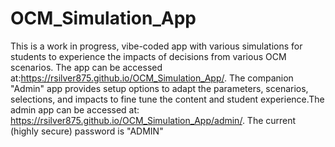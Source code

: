 # OCM_Simulation_App
This is a work in progress, vibe-coded app with various simulations for students to experience the impacts of decisions from various OCM scenarios. The app can be accessed at:https://rsilver875.github.io/OCM_Simulation_App/.
The companion "Admin" app provides setup options to adapt the parameters, scenarios, selections, and impacts to fine tune the content and student experience.The admin app can be accessed at: https://rsilver875.github.io/OCM_Simulation_App/admin/. The current (highly secure) password is "ADMIN"
